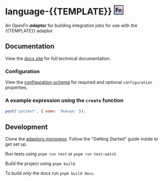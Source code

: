 # language-{{TEMPLATE}} <img src='./assets/square.png' width="30" height="30"/>

An OpenFn **_adaptor_** for building integration jobs for use with the {{TEMPLATE}} adaptor.

## Documentation

View the [docs site](https://docs.openfn.org/adaptors/packages/{{TEMPLATE}}-docs)
for full technical documentation.

### Configuration

View the
[configuration-schema](https://docs.openfn.org/adaptors/packages/{{TEMPLATE}}-configuration-schema/)
for required and optional `configuration` properties.

### A example expression using the `create` function

```js
post('patient', { name: 'Bukayo' });
```

## Development

Clone the [adaptors monorepo](https://github.com/OpenFn/adaptors). Follow the
"Getting Started" guide inside to get set up.

Run tests using `pnpm run test` or `pnpm run test:watch`

Build the project using `pnpm build`.

To build _only_ the docs run `pnpm build docs`.
